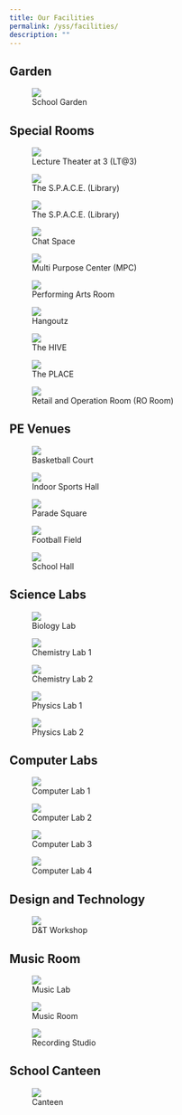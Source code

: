 ```yaml
---
title: Our Facilities
permalink: /yss/facilities/
description: ""
---
```

Garden
-----------------------

<figure><img src="/images/YSS/Garden.jpg"><figcaption>School Garden</figcaption></figure> 

Special Rooms
-------------------
<figure><img src="/images/YSS/LT@3.png"><figcaption>Lecture Theater at 3 (LT@3)</figcaption></figure> 

<figure><img src="/images/YSS/Library.png"><figcaption>The S.P.A.C.E. (Library)</figcaption></figure> 

<figure><img src="/images/IP/ICT/Photo_2-Online-Self-Directed-Learning.jpg"><figcaption>The S.P.A.C.E. (Library)</figcaption></figure> 

<figure><img src="/images/YSS/chat_space.png"><figcaption>Chat Space</figcaption></figure> 

<figure><img src="/images/YSS/MPC.png"><figcaption>Multi Purpose Center (MPC)</figcaption></figure> 

<figure><img src="/…"><figcaption>Performing Arts Room</figcaption></figure> 

<figure><img src="/…"><figcaption>Hangoutz</figcaption></figure>

<figure><img src="/images/YSS/the%20hive.jpeg"><figcaption>The HIVE</figcaption></figure> 

<figure><img src="/…"><figcaption>The PLACE</figcaption></figure>

<figure><img src="/…"><figcaption>Retail and Operation Room (RO Room)</figcaption></figure> 

PE Venues
-----------------------

<figure><img src="/images/YSS/basketball_court_1.png"><figcaption>Basketball Court</figcaption></figure>

<figure><img src="/…"><figcaption>Indoor Sports Hall</figcaption></figure> 

<figure><img src="/images/YSS/ParadeSquare.jpg"><figcaption>Parade Square</figcaption></figure> 

<figure><img src="/…"><figcaption>Football Field</figcaption></figure> 

<figure><img src="/images/YSS/SchoolHall.png"><figcaption>School Hall</figcaption></figure> 


Science Labs
-------------------------
<figure><img src="/…"><figcaption>Biology Lab</figcaption></figure> 

<figure><img src="/images/YSS/chem-lab-1.jpeg"><figcaption>Chemistry Lab 1</figcaption></figure> 

<figure><img src="/images/YSS/chem-lab-2.jpeg"><figcaption>Chemistry Lab 2</figcaption></figure> 

<figure><img src="/images/YSS/Phy_Lab-1.jpeg"><figcaption>Physics Lab 1</figcaption></figure> 

<figure><img src="/images/YSS/Phy_Lab-2.jpeg"><figcaption>Physics Lab 2</figcaption></figure> 

Computer Labs
-------------------------

<figure><img src="/…"><figcaption>Computer Lab 1</figcaption></figure> 

<figure><img src="/…"><figcaption>Computer Lab 2</figcaption></figure> 

<figure><img src="/images/IP/ICT/Nearpod%20Training.jpeg"><figcaption>Computer Lab 3</figcaption></figure> 

<figure><img src="/…"><figcaption>Computer Lab 4</figcaption></figure>


Design and Technology
---------------------

<figure><img src="/images/YSS/DnTWorkshop.jpeg"><figcaption>D&amp;T Workshop</figcaption></figure> 


Music Room
-----------------------
<figure><img src="/…"><figcaption>Music Lab</figcaption></figure> 

<figure><img src="/images/YSS/Music_Room.jpg"><figcaption>Music Room</figcaption></figure>

<figure><img src="/…"><figcaption>Recording Studio</figcaption></figure> 

School Canteen
-----------------
<figure><img src="/images/YSS/canteen-1.png"><figcaption>Canteen</figcaption></figure>